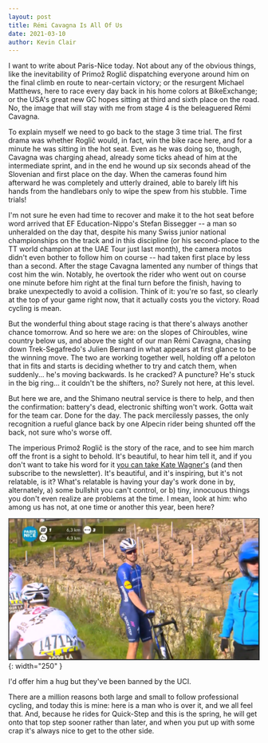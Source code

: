 ```yaml
---
layout: post
title: Rémi Cavagna Is All Of Us
date: 2021-03-10
author: Kevin Clair
---
```


I want to write about Paris-Nice today. Not about any of the obvious things, like the inevitability of Primož Roglič dispatching everyone around him on the final climb en route to near-certain victory; or the resurgent Michael Matthews, here to race every day back in his home colors at BikeExchange; or the USA's great new GC hopes sitting at third and sixth place on the road. No, the image that will stay with me from stage 4 is the beleaguered Rémi Cavagna.

To explain myself we need to go back to the stage 3 time trial. The first drama was whether Roglič would, in fact, win the bike race here, and for a minute he was sitting in the hot seat. Even as he was doing so, though, Cavagna was charging ahead, already some ticks ahead of him at the intermediate sprint, and in the end he wound up six seconds ahead of the Slovenian and first place on the day. When the cameras found him afterward he was completely and utterly drained, able to barely lift his hands from the handlebars only to wipe the spew from his stubble. Time trials!

I'm not sure he even had time to recover and make it to the hot seat before word arrived that EF Education-Nippo's Stefan Bissegger -- a man so unheralded on the day that, despite his many Swiss junior national championships on the track and in this discipline (or his second-place to the TT world champion at the UAE Tour just last month), the camera motos didn't even bother to follow him on course -- had taken first place by less than a second. After the stage Cavagna lamented any number of things that cost him the win. Notably, he overtook the rider who went out on course one minute before him right at the final turn before the finish, having to brake unexpectedly to avoid a collision. Think of it: you're so fast, so clearly at the top of your game right now, that it actually costs you the victory. Road cycling is mean.

But the wonderful thing about stage racing is that there's always another chance tomorrow. And so here we are: on the slopes of Chiroubles, wine country below us, and above the sight of our man Rémi Cavagna, chasing down Trek-Segafredo's Julien Bernard in what appears at first glance to be the winning move. The two are working together well, holding off a peloton that in fits and starts is deciding whether to try and catch them, when suddenly... he's moving backwards. Is he cracked? A puncture? He's stuck in the big ring... it couldn't be the shifters, no? Surely not here, at this level.

But here we are, and the Shimano neutral service is there to help, and then the confirmation: battery's dead, electronic shifting won't work. Gotta wait for the team car. Done for the day. The pack mercilessly passes, the only recognition a rueful glance back by one Alpecin rider being shunted off the back, not sure who's worse off.

The imperious Primož Roglič is the story of the race, and to see him march off the front is a sight to behold. It's beautiful, to hear him tell it, and if you don't want to take his word for it [you can take Kate Wagner's](https://derailleur.substack.com/p/paris-nice-stage-4) (and then subscribe to the newsletter). It's beautiful, and it's inspiring, but it's not relatable, is it? What's relatable is having your day's work done in by, alternately, a) some bullshit you can't control, or b) tiny, innocuous things you don't even realize are problems at the time. I mean, look at him: who among us has not, at one time or another this year, been here?

![rémi cavagna, stage done, on the side of the road, 2021 paris-nice stage 4.](/images/cavagna_paris_nice.png){: width="250" }

I'd offer him a hug but they've been banned by the UCI.

There are a million reasons both large and small to follow professional cycling, and today this is mine: here is a man who is over it, and we all feel that. And, because he rides for Quick-Step and this is the spring, he will get onto that top step sooner rather than later, and when you put up with some crap it's always nice to get to the other side.
